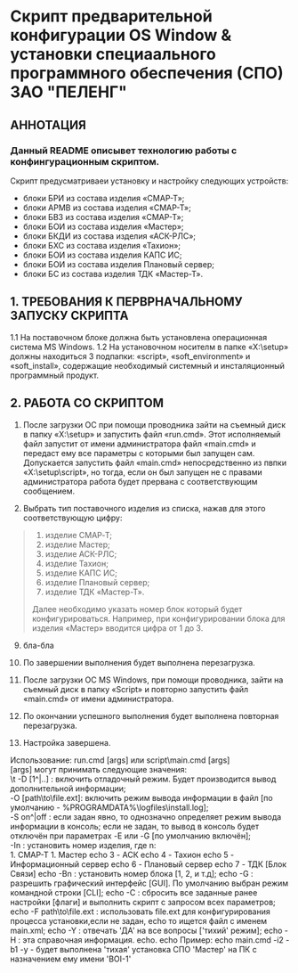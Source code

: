 # Скрипт предварительной конфигурации OS Window & установки специаального программного обеспечения (СПО) ЗАО "ПЕЛЕНГ"
## АННОТАЦИЯ
### Данный README описывет технологию работы с конфингурационным скриптом.
Скрипт предусматриваеи установку и настройку следующих устройств: 
+ блоки БРИ из состава изделия «СМАР-Т»;
+ блоки АРМВ из состава изделия «СМАР-Т»;
+ блоки БВЗ из состава изделия «СМАР-Т»;
+ блоки БОИ из состава изделия «Мастер»;
+ блоки БКДИ из состава изделия «АСК-РЛС»;
+ блоки БХС из состава изделия «Тахион»;
+ блоки БОИ из состава изделия КАПС ИС;
+ блоки БОИ из состава изделия Плановый сервер;
+ блоки БС из состава изделия ТДК «Мастер-Т».

## 1. ТРЕБОВАНИЯ К ПЕРВРНАЧАЛЬНОМУ ЗАПУСКУ СКРИПТА
1.1 На поставочном блоке должна быть установлена операционная система MS Windows.
1.2 На установочном носителм в папке «X:\setup» должны находиться 3 подпапки: «script», «soft_environment» и «soft_install», содержащие необходимый системный и инсталяционный программный продукт.

## 2. РАБОТА СО СКРИПТОМ
1. После загрузки ОС при помощи проводника зайти на съемный диск в папку «X:\setup» и запустить файл «run.cmd». Этот исполняемый файл запустит от имени администратора файл «main.cmd» и передаст ему все параметры с которыми был запущен сам. Допускается запустить файл «main.cmd» непосредственно из пвпки  «X:\setup\script», но тогда, если он был запущен не с правами администратора работа будет прервана с соответствующим сообщением.

2. Выбрать тип поставочного изделия из списка, нажав для этого соответствующую цифру:
>  1. изделие СМАР‑Т;
>  1. изделие Мастер;
>  1. изделие АСК-РЛС;
>  1. изделие Тахион;
>  1. изделие КАПС ИС;
>  1. изделие Плановый сервер;
>  1. изделие ТДК «Мастер-Т».
>
> Далее необходимо указать номер блок который будет конфигурироваться. Например, при конфигурировании блока для изделия  «Мастер» вводится цифра от 1 до 3.

9. бла-бла

4. По завершении выполнения будет выполнена перезагрузка.

3. После загрузки ОС MS Windows, при помощи проводника, зайти на съемный диск в папку «Script» и повторно запустить файл «main.cmd» от имени администратора.

7. По окончании успешного выполнения будет выполнена повторная  перезагрузка.

9. Настройка завершена.

Использование: run.cmd [args] или script\main.cmd [args]  
[args] могут принимать следующие значения:  
\t	-D [1^|..] : включить отладочный режим. Будет производится вывод дополнительной информации;  
	-O [path\to\file.ext]: включить режим вывода информации в файл [по умолчанию - %PROGRAMDATA%\logfiles\install.log];  
	-S on^|off  : если задан явно, то однозначно определяет режим вывода информации в консоль; если не задан, то вывод в консоль будет отключён при параметрах -E или -G [по умолчанию включён];  
  -In : установить номер изделия, где n:  
	1. СМАР-Т
	1. Мастер
	echo           3 - АСК
	echo           4 - Тахион
	echo           5 - Информационный сервер
	echo           6 - Плановый сервер
	echo           7 - ТДК [Блок Связи]
	echo -Bn : установить номер блока [1, 2, и т.д];
	echo -G  : разрешить графический интерфейс [GUI]. По умолчанию выбран режим командной строки [CLI];
	echo -C  : сбросить все заданные ранее настройки [флаги] и выполнить скрипт с запросом всех параметров;
	echo -F path\to\file.ext : использовать file.ext для конфигурирования процесса установки,если не задан,
	echo					   то ищется файл с именем main.xml;
	echo -Y  : отвечать 'ДА' на все вопросы ['тихий' режим];
	echo -H  : эта справочная информация.
	echo.
	echo Пример:
	echo	main.cmd -i2 -b1 -y - будет выполнена 'тихая' установка СПО 'Мастер' на ПК с назначением ему имени 'BOI-1'
